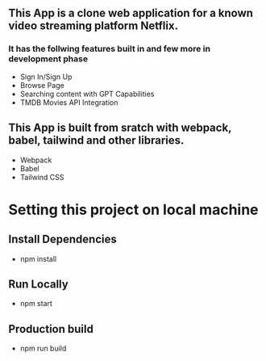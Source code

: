 ## This App is a clone web application for a known video streaming platform Netflix.

### It has the follwing features built in and few more in development phase

- Sign In/Sign Up
- Browse Page
- Searching content with GPT Capabilities
- TMDB Movies API Integration

## This App is built from sratch with webpack, babel, tailwind and other libraries.

- Webpack
- Babel
- Tailwind CSS

# Setting this project on local machine

## Install Dependencies

- npm install

## Run Locally

- npm start

## Production build

- npm run build
